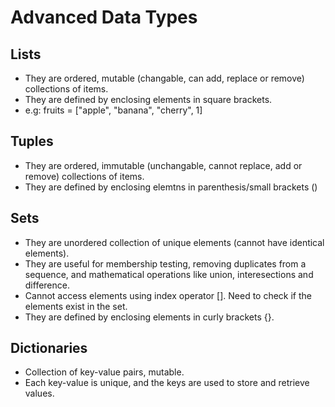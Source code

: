 # Advanced Data Types

## Lists
 - They are ordered, mutable (changable, can add, replace or remove) collections of items. 
 - They are defined by enclosing elements in square brackets.
 - e.g: fruits = ["apple", "banana", "cherry", 1]

 ## Tuples
 - They are ordered, immutable (unchangable, cannot replace, add or remove) collections of items.
 - They are defined by enclosing elemtns in parenthesis/small brackets ()

## Sets
- They are unordered collection of unique elements (cannot have identical elements).
- They are useful for membership testing, removing duplicates from a sequence, and mathematical operations like union, interesections and difference.
- Cannot access elements using index operator []. Need to check if the elements exist in the set.
- They are defined by enclosing elements in curly brackets {}.

## Dictionaries
- Collection of key-value pairs, mutable.
- Each key-value is unique, and the keys are used to store and retrieve values.
